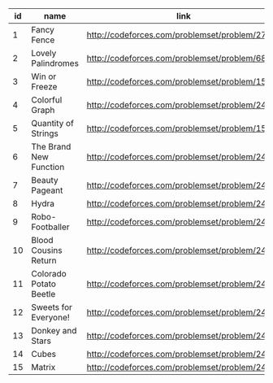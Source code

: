 |id|name|link|difficulty|
|---|---|---|---|
|1|Fancy Fence|http://codeforces.com/problemset/problem/270/A||
|2|Lovely Palindromes|http://codeforces.com/problemset/problem/688/B||
|3|Win or Freeze|http://codeforces.com/problemset/problem/150/A||
|4|Colorful Graph|http://codeforces.com/problemset/problem/246/D||
|5|Quantity of Strings|http://codeforces.com/problemset/problem/150/B||
|6|The Brand New Function|http://codeforces.com/problemset/problem/243/A||
|7|Beauty Pageant|http://codeforces.com/problemset/problem/246/C||
|8|Hydra|http://codeforces.com/problemset/problem/243/B||
|9|Robo-Footballer|http://codeforces.com/problemset/problem/248/C||
|10|Blood Cousins Return|http://codeforces.com/problemset/problem/246/E||
|11|Colorado Potato Beetle|http://codeforces.com/problemset/problem/243/C||
|12|Sweets for Everyone!|http://codeforces.com/problemset/problem/248/D||
|13|Donkey and Stars|http://codeforces.com/problemset/problem/249/D||
|14|Cubes|http://codeforces.com/problemset/problem/243/D||
|15|Matrix|http://codeforces.com/problemset/problem/243/E||
